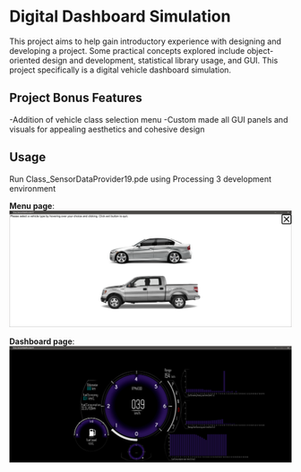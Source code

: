 # Digital Dashboard Simulation

This project aims to help gain introductory experience with designing and developing a project. Some practical concepts explored include object-oriented design and development, statistical library usage, and GUI. This project specifically is a digital vehicle dashboard simulation. 

## Project Bonus Features
-Addition of vehicle class selection menu
-Custom made all GUI panels and visuals for appealing aesthetics and cohesive design

## Usage
Run Class_SensorDataProvider19.pde using Processing 3 development environment

**Menu page**:
![Menu page image](https://github.com/haseebk/engg233-f18-finalproject/blob/master/data/vehicleSelect.png)

**Dashboard page**:
![Dashboard image](https://github.com/haseebk/engg233-f18-finalproject/blob/master/data/dashboard.png)
